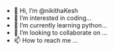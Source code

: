 - 👋 Hi, I’m @nikithaKesh
- 👀 I’m interested in coding...
- 🌱 I’m currently learning python...
- 💞️ I’m looking to collaborate on ...
- 📫 How to reach me ...

<!---
nikithaKesh/nikithaKesh is a ✨ special ✨ repository because its `README.md` (this file) appears on your GitHub profile.
You can click the Preview link to take a look at your changes.
--->
